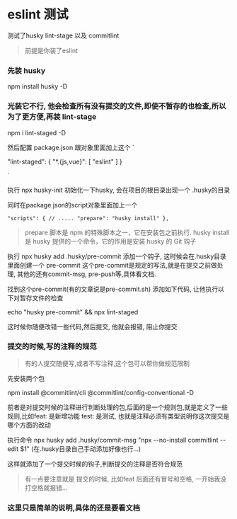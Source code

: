 # eslint 测试

测试了husky lint-stage 以及 commitlint

> 前提是你装了eslint

### 先装 husky

npm install husky -D

### 光装它不行, 他会检查所有没有提交的文件,即使不暂存的也检查,所以为了更方便,再装 lint-stage

npm i lint-staged -D

然后配置 package.json  跟对象里面加上这个
`

  "lint-staged": {
    "*.{js,vue}": [
      "eslint"
    ]
  }

`

执行 npx husky-init 初始化一下husky, 会在项目的根目录出现一个 .husky的目录

同时在package.json的script对象里面加上一个

`
"scripts": {
    // .....
    "prepare": "husky install"
},
`
> prepare 脚本是 npm 的特殊脚本之一，它在安装包之前执行. husky install 是 husky 提供的一个命令，它的作用是安装 husky 的 Git 钩子

执行 npx husky add .husky/pre-commit   添加一个钩子, 这时候会在.husky目录里面创建一个 pre-commit  这个pre-commit是规定的写法,就是在提交之前做处理, 其他的还有commit-msg, pre-push等,具体看文档.

找到这个pre-commit(有的文章说是pre-commit.sh) 添加如下代码, 让他执行以下对暂存文件的检查

echo "husky pre-commit" && npx lint-staged

这时候你随便改错一些代码,然后提交, 他就会报错, 阻止你提交

### 提交的时候,写的注释的规范

> 有的人提交随便写,或者不写注释,这个包可以帮你做规范限制

先安装两个包

npm install @commitlint/cli @commitlint/config-conventional -D

前者是对提交时候的注释进行判断处理的包,后面的是一个规则包,就是定义了一些规则,比如feat: 是新增功能 test: 是测试, 也就是注释必须有类型说明你这次提交是哪个方面的改动

执行命令 npx husky add .husky/commit-msg "npx --no-install commitlint --edit $1"  (在.husky目录自己手动添加好像也行...)

这样就添加了一个提交时候的钩子,判断提交的注释是否符合规范

> 有一点要注意就是 提交的时候,  比如feat 后面还有冒号和空格, 一开始我没打空格就报错...


### 这里只是简单的说明,具体的还是要看文档
